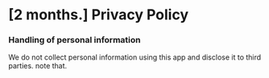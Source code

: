 # [2 months.] Privacy Policy

### Handling of personal information

We do not collect personal information using this app and disclose it to third parties. note that.